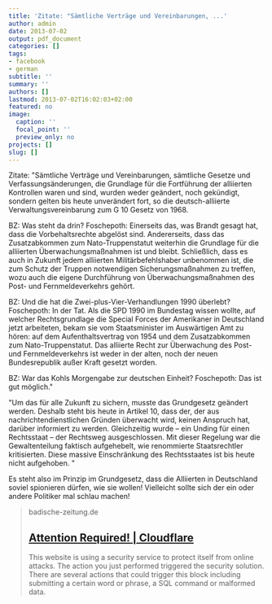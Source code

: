```yaml
---
title: 'Zitate: "Sämtliche Verträge und Vereinbarungen, ...'
author: admin
date: 2013-07-02
output: pdf_document
categories: []
tags:
- facebook
- german
subtitle: ''
summary: ''
authors: []
lastmod: 2013-07-02T16:02:03+02:00
featured: no
image:
  caption: ''
  focal_point: ''
  preview_only: no
projects: []
slug: []
---
```

Zitate:
"Sämtliche Verträge und Vereinbarungen, sämtliche Gesetze und Verfassungsänderungen, die Grundlage für die Fortführung der alliierten Kontrollen waren und sind, wurden weder geändert, noch gekündigt, sondern gelten bis heute unverändert fort, so die deutsch-alliierte Verwaltungsvereinbarung zum G 10 Gesetz von 1968.

BZ: Was steht da drin?
Foschepoth: Einerseits das, was Brandt gesagt hat, dass die Vorbehaltsrechte abgelöst sind. Andererseits, dass das Zusatzabkommen zum Nato-Truppenstatut weiterhin die Grundlage für die alliierten Überwachungsmaßnahmen ist und bleibt. Schließlich, dass es auch in Zukunft jedem alliierten Militärbefehlshaber unbenommen ist, die zum Schutz der Truppen notwendigen Sicherungsmaßnahmen zu treffen, wozu auch die eigene Durchführung von Überwachungsmaßnahmen des Post- und Fernmeldeverkehrs gehört.

BZ: Und die hat die Zwei-plus-Vier-Verhandlungen 1990 überlebt?
Foschepoth: In der Tat. Als die SPD 1990 im Bundestag wissen wollte, auf welcher Rechtsgrundlage die Special Forces der Amerikaner in Deutschland jetzt arbeiteten, bekam sie vom Staatsminister im Auswärtigen Amt zu hören: auf dem Aufenthaltsvertrag von 1954 und dem Zusatzabkommen zum Nato-Truppenstatut. Das alliierte Recht zur Überwachung des Post- und Fernmeldeverkehrs ist weder in der alten, noch der neuen Bundesrepublik außer Kraft gesetzt worden.

BZ: War das Kohls Morgengabe zur deutschen Einheit?
Foschepoth: Das ist gut möglich."

"Um das für alle Zukunft zu sichern, musste das Grundgesetz geändert werden. Deshalb steht bis heute in Artikel 10, dass der, der aus nachrichtendienstlichen Gründen überwacht wird, keinen Anspruch hat, darüber informiert zu werden. Gleichzeitig wurde – ein Unding für einen Rechtsstaat – der Rechtsweg ausgeschlossen. Mit dieser Regelung war die Gewaltenteilung faktisch aufgehebelt, wie renommierte Staatsrechtler kritisierten. Diese massive Einschränkung des Rechtsstaates ist bis heute nicht aufgehoben. "

Es steht also im Prinzip im Grundgesetz, dass die Alliierten in Deutschland soviel spionieren dürfen, wie sie wollen! Vielleicht sollte sich der ein oder andere Politiker mal schlau machen!
> badische-zeitung.de
> ## [Attention Required! | Cloudflare](http://www.badische-zeitung.de/deutschland-1/historiker-josef-foschepoth-ueber-den-systematischen-bruch-des-postgeheimnisses-in-der-bundesrepubli--68953735.html)
>
>This website is using a security service to protect itself from online attacks. The action you just performed triggered the security solution. There are several actions that could trigger this block including submitting a certain word or phrase, a SQL command or malformed data.

